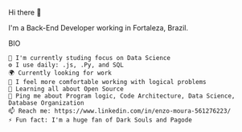 Hi there 👋

I'm a Back-End Developer working in Fortaleza, Brazil.

BIO

    🏢 I'm currently studing focus on Data Science
    ⚙️ I use daily: .js, .Py, and SQL
    🌍 Currently looking for work
    💅 I feel more comfortable working with logical problems
    🌱 Learning all about Open Source
    💬 Ping me about Program logic, Code Architecture, Data Science, Database Organization
    📫 Reach me: https://www.linkedin.com/in/enzo-moura-561276223/
    ⚡️ Fun fact: I'm a huge fan of Dark Souls and Pagode 
